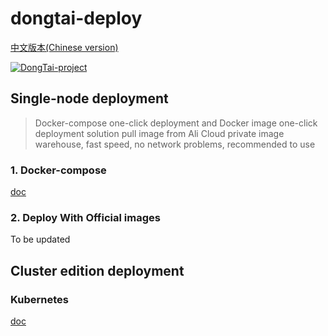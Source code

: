 # dongtai-deploy

[中文版本(Chinese version)](README.ZH-CN.MD)

[![DongTai-project](https://img.shields.io/badge/DongTai%20versions-beta-green)](https://hxsecurity.github.io/DongTai-Doc/)

## Single-node deployment

> Docker-compose one-click deployment and Docker image one-click deployment solution pull image from Ali Cloud private image warehouse, fast speed, no network problems, recommended to use

### 1. Docker-compose

[doc](docker-compose/README.MD)

### 2. Deploy With Official images

To be updated

## Cluster edition deployment

### Kubernetes

[doc](kubernetes/README.MD)
